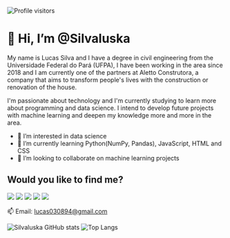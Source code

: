 ![Profile visitors](https://gpvc.arturio.dev./Silvaluska)

# 👋 Hi, I’m @Silvaluska

My name is Lucas Silva and I have a degree in civil engineering from the Universidade Federal do Pará (UFPA), I have been working in the area since 2018 and I am currently one of the partners at Aletto Construtora, a company that aims to transform people's lives with the construction or renovation of the house.

I'm passionate about technology and I'm currently studying to learn more about programming and data science. I intend to develop future projects with machine learning and deepen my knowledge more and more in the area.

- 👀 I’m interested in data science
- 🌱 I’m currently learning Python(NumPy, Pandas), JavaScript, HTML and CSS
- 💞️ I’m looking to collaborate on machine learning projects

## Would you like to find me?
<a href="https://www.linkedin.com/in/lucas-silva-199164189/"><img src="https://img.shields.io/badge/-Linkedin-$230077B5?style=flat&logo=linkedin&logoColor=white&color=blue"></a>
<a href="https://www.instagram.com/silvaluska/"><img src="https://img.shields.io/badge/-Instagram-$230077B5?style=flat&logo=instagram&logoColor=white&color=critical"></a>
<a href="https://github.com/Silvaluska"><img src="https://img.shields.io/badge/-GitHub-$230077B5?style=flat&logo=github&logoColor=white&color=black"></a>
<a href="https://twitter.com/SilvaLuskas"><img src="https://img.shields.io/badge/-Twitter-$230077B5?style=flat&logo=twitter&logoColor=white&color=informational"></a>
<a href="https://lucas030894@gmail.com"><img src="https://img.shields.io/badge/-Gmail-$230077B5?style=flat&logo=gmail&logoColor=white&color=red"></a>


📫 Email: lucas030894@gmail.com

  ![Silvaluska GitHub stats](https://github-readme-stats.vercel.app/api?username=Silvaluska&show_icons=true&theme=radical) 
  ![Top Langs](https://github-readme-stats.vercel.app/api/top-langs/?username=Silvaluska&layout=compact&card_width=100px)

<!---
Silvaluska/Silvaluska is a ✨ special ✨ repository because its `README.md` (this file) appears on your GitHub profile.
You can click the Preview link to take a look at your changes.
--->
